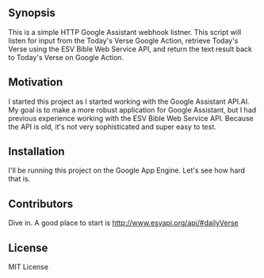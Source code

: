 ## Synopsis

This is a simple HTTP Google Assistant webhook listner. This script will listen for input from the Today's Verse Google Action, retrieve Today's Verse using the ESV Bible Web Service API, and return the text result back to Today's Verse on Google Action.

## Motivation

I started this project as I started working with the Google Assistant API.AI. My goal is to make a more robust application for Google Assistant, but I had previous experience working with the ESV Bible Web Service API. Because the API is old, it's not very sophisticated and super easy to test.

## Installation

I'll be running this project on the Google App Engine. Let's see how hard that is. 

## Contributors

Dive in. A good place to start is http://www.esvapi.org/api/#dailyVerse

## License

MIT License
